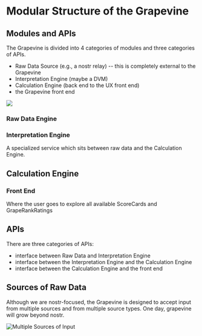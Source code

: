 # Modular Structure of the Grapevine

## Modules and APIs

The Grapevine is divided into 4 categories of modules and three categories of APIs.
- Raw Data Source (e.g., a nostr relay) -- this is completely external to the Grapevine
- Interpretation Engine (maybe a DVM)
- Calculation Engine (back end to the UX front end)
- the Grapevine front end

![](https://i.nostr.build/CZpJxmS3xUrmdYg1.png)

### Raw Data Engine

### Interpretation Engine

A specialized service which sits between raw data and the Calculation Engine. 

## Calculation Engine

### Front End

Where the user goes to explore all available ScoreCards and GrapeRankRatings

## APIs

There are three categories of APIs:
- interface between Raw Data and Interpretation Engine
- interface between the Interpretation Engine and the Calculation Engine
- interface between the Calculation Engine and the front end

## Sources of Raw Data

Although we are nostr-focused, the Grapevine is designed to accept input from multiple sources and from multiple source types. One day, grapevine will grow beyond nostr.

![Multiple Sources of Input](https://i.nostr.build/TtZ2ByM3KJsyL17r.png)
